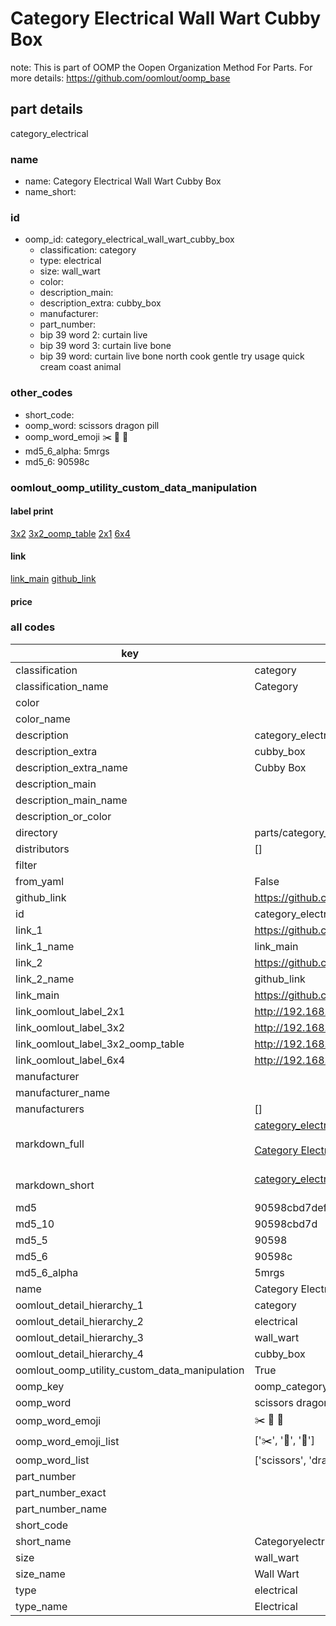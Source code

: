 # Category Electrical Wall Wart Cubby Box  

note: This is part of OOMP the Oopen Organization Method For Parts. For more details: https://github.com/oomlout/oomp_base

##  part details



category_electrical

### name
* name: Category Electrical Wall Wart Cubby Box
* name_short: 
### id
* oomp_id: category_electrical_wall_wart_cubby_box
  * classification: category
  * type: electrical
  * size: wall_wart
  * color: 
  * description_main: 
  * description_extra: cubby_box
  * manufacturer: 
  * part_number: 
  * bip 39 word 2: curtain live
  * bip 39 word 3: curtain live bone
  * bip 39 word: curtain live bone north cook gentle try usage quick cream coast animal

### other_codes
* short_code: 
* oomp_word: scissors dragon pill
* oomp_word_emoji :scissors: :dragon: :pill:
* md5_6_alpha: 5mrgs
* md5_6: 90598c






### oomlout_oomp_utility_custom_data_manipulation
#### label print
[3x2](http://192.168.1.245:1112/?label=oomp%205mrgs)
[3x2_oomp_table](http://192.168.1.107:1112/?label=oomp%205mrgs)
[2x1](http://192.168.1.242:1112/?label=oomp%205mrgs)
[6x4](http://192.168.1.55:1112/?label=oomp%205mrgs)    

#### link

[link_main](https://github.com/oomlout/oomlout_oomp_current_version_messy/tree/main/parts/category_electrical_wall_wart_cubby_box) [github_link](https://github.com/oomlout/oomlout_oomp_part_src/tree/main/parts/category_electrical_wall_wart_cubby_box)                             

#### price







### all codes 
| key | value |  
| --- | --- |  
| classification | category |  
| classification_name | Category |  
| color |  |  
| color_name |  |  
| description | category_electrical |  
| description_extra | cubby_box |  
| description_extra_name | Cubby Box |  
| description_main |  |  
| description_main_name |  |  
| description_or_color |   |  
| directory | parts/category_electrical_wall_wart_cubby_box |  
| distributors | [] |  
| filter |  |  
| from_yaml | False |  
| github_link | https://github.com/oomlout/oomlout_oomp_part_src/tree/main/parts/category_electrical_wall_wart_cubby_box |  
| id | category_electrical_wall_wart_cubby_box |  
| link_1 | https://github.com/oomlout/oomlout_oomp_current_version_messy/tree/main/parts/category_electrical_wall_wart_cubby_box |  
| link_1_name | link_main |  
| link_2 | https://github.com/oomlout/oomlout_oomp_part_src/tree/main/parts/category_electrical_wall_wart_cubby_box |  
| link_2_name | github_link |  
| link_main | https://github.com/oomlout/oomlout_oomp_current_version_messy/tree/main/parts/category_electrical_wall_wart_cubby_box |  
| link_oomlout_label_2x1 | http://192.168.1.242:1112/?label=oomp%205mrgs |  
| link_oomlout_label_3x2 | http://192.168.1.245:1112/?label=oomp%205mrgs |  
| link_oomlout_label_3x2_oomp_table | http://192.168.1.107:1112/?label=oomp%205mrgs |  
| link_oomlout_label_6x4 | http://192.168.1.55:1112/?label=oomp%205mrgs |  
| manufacturer |  |  
| manufacturer_name |  |  
| manufacturers | [] |  
| markdown_full | [category_electrical_wall_wart_cubby_box](https://github.com/oomlout/oomlout_oomp_current_version_messy/tree/main/parts/category_electrical_wall_wart_cubby_box)<br>[](https://github.com/oomlout/oomlout_oomp_current_version_messy/tree/main/parts/category_electrical_wall_wart_cubby_box)<br>[Category Electrical Wall Wart Cubby Box](https://github.com/oomlout/oomlout_oomp_current_version_messy/tree/main/parts/category_electrical_wall_wart_cubby_box)<br><br> |  
| markdown_short | [category_electrical_wall_wart_cubby_box](https://github.com/oomlout/oomlout_oomp_current_version_messy/tree/main/parts/category_electrical_wall_wart_cubby_box)<br><br> |  
| md5 | 90598cbd7def9d3d8497d96432a0a9b1 |  
| md5_10 | 90598cbd7d |  
| md5_5 | 90598 |  
| md5_6 | 90598c |  
| md5_6_alpha | 5mrgs |  
| name | Category Electrical Wall Wart Cubby Box |  
| oomlout_detail_hierarchy_1 | category |  
| oomlout_detail_hierarchy_2 | electrical |  
| oomlout_detail_hierarchy_3 | wall_wart |  
| oomlout_detail_hierarchy_4 | cubby_box |  
| oomlout_oomp_utility_custom_data_manipulation | True |  
| oomp_key | oomp_category_electrical_wall_wart_cubby_box |  
| oomp_word | scissors dragon pill |  
| oomp_word_emoji | :scissors: :dragon: :pill: |  
| oomp_word_emoji_list | [':scissors:', ':dragon:', ':pill:'] |  
| oomp_word_list | ['scissors', 'dragon', 'pill'] |  
| part_number |  |  
| part_number_exact |  |  
| part_number_name |  |  
| short_code |  |  
| short_name | Categoryelectrical |  
| size | wall_wart |  
| size_name | Wall Wart |  
| type | electrical |  
| type_name | Electrical |  
